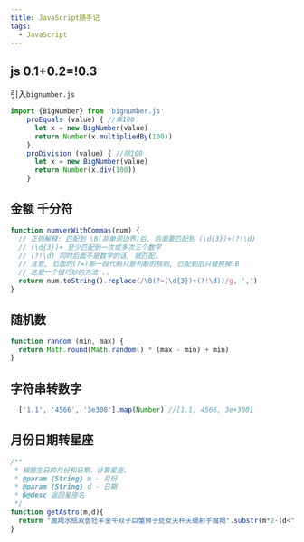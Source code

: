 ```yaml
---
title: JavaScript随手记
tags: 
  - JavaScript
---
```

## js 0.1+0.2=!0.3
引入`bignumber.js`
```JavaScript
import {BigNumber} from 'bignumber.js'
    proEquals (value) { //乘100
      let x = new BigNumber(value)
      return Number(x.multipliedBy(100))
    },
    proDivision (value) { //除100
      let x = new BigNumber(value)
      return Number(x.div(100))
    }
```
## 金额 千分符
``` JavaScript
function numverWithCommas(num) {
  // 正则解释: 匹配到 \B(非单词边界)后, 后面要匹配到 (\d{3})+(?!\d)
  // (\d{3})+ 至少匹配到一次或多次三个数字
  // (?!\d) 同时后面不是数字的话, 就匹配.
  // 注意, 后面的(?=)那一段代码只是判断的规则, 匹配到后只替换掉\B
  // 这是一个很巧妙的方法 ..
  return num.toString().replace(/\B(?=(\d{3})+(?!\d))/g, ',')
}
```
## 随机数
``` JavaScript
function random (min, max) {
  return Math.round(Math.random() * (max - min) + min)
}
```
## 字符串转数字
```JavaScript
  ['1.1', '4566', '3e300'].map(Number) //[1.1, 4566, 3e+300]
```
## 月份日期转星座
``` JavaScript
/**
 * 根据生日的月份和日期，计算星座。
 * @param {String} m - 月份
 * @param {String} d - 日期
 * �@desc 返回星座名
 */
function getAstro(m,d){
  return "魔羯水瓶双鱼牡羊金牛双子巨蟹狮子处女天秤天蝎射手魔羯".substr(m*2-(d<"102223444433".charAt(m-1)- -19)*2,2);
}
```